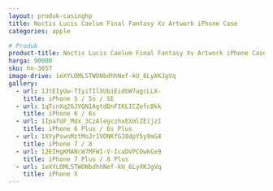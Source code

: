 ```yaml
---
layout: produk-casinghp
title: Noctis Lucis Caelum Final Fantasy Xv Artwork iPhone Case
categories: apple

# Produk
product-title: Noctis Lucis Caelum Final Fantasy Xv Artwork iPhone Case
harga: 90000
sku: hn-3657
image-drive: 1eXYLOML5TWONbdhhNef-kU_6LyXKJgVq
gallery:
  - url: 1JtEIyUw-TIyiTIlXUbiEidbW7agcLLX-
    title: iPhone 5 / 5s / SE
  - url: 1qTcnXq26JVQN1AgtdDnFIKLICZefc8kk
    title: iPhone 6 / 6s
  - url: 1IpafUF_Mdx_3CzAlegczhxEXmlZEijzI
    title: iPhone 6 Plus / 6s Plus
  - url: 1XYyPswnMztMoJr1VONKfGJ8dpY5y9mG4
    title: iPhone 7 / 8
  - url: 12EIHgKMANcW7MFWI-V-IcaDVPCOwkGx9
    title: iPhone 7 Plus / 8 Plus
  - url: 1eXYLOML5TWONbdhhNef-kU_6LyXKJgVq
    title: iPhone X
---
```

